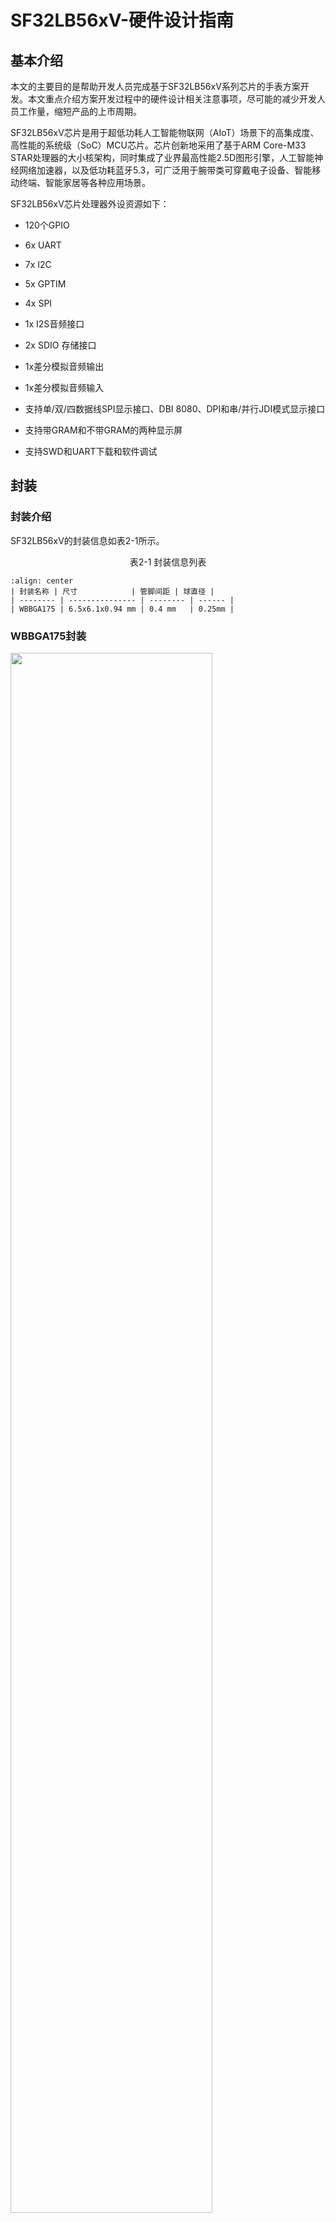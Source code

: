# SF32LB56xV-硬件设计指南

## 基本介绍

本文的主要目的是帮助开发人员完成基于SF32LB56xV系列芯片的手表方案开发。本文重点介绍方案开发过程中的硬件设计相关注意事项，尽可能的减少开发人员工作量，缩短产品的上市周期。

SF32LB56xV芯片是用于超低功耗人工智能物联网（AIoT）场景下的高集成度、高性能的系统级（SoC）MCU芯片。芯片创新地采用了基于ARM Core-M33 STAR处理器的大小核架构，同时集成了业界最高性能2.5D图形引擎，人工智能神经网络加速器，以及低功耗蓝牙5.3，可广泛用于腕带类可穿戴电子设备、智能移动终端、智能家居等各种应用场景。

  SF32LB56xV芯片处理器外设资源如下：

- 120个GPIO

- 6x UART

- 7x I2C

- 5x GPTIM

- 4x SPI

- 1x I2S音频接口

- 2x SDIO 存储接口

- 1x差分模拟音频输出

- 1x差分模拟音频输入

- 支持单/双/四数据线SPI显示接口、DBI 8080、DPI和串/并行JDI模式显示接口

- 支持带GRAM和不带GRAM的两种显示屏

- 支持SWD和UART下载和软件调试

## 封装

### 封装介绍

SF32LB56xV的封装信息如表2-1所示。


<div align="center"> 表2-1  封装信息列表  </div>

```{table}
:align: center
| 封装名称 | 尺寸            | 管脚间距 | 球直径 |
| -------- | --------------- | -------- | ------ |
| WBBGA175 | 6.5x6.1x0.94 mm | 0.4 mm   | 0.25mm |
```

### WBBGA175封装

<img src="assets/56xV/sf32lb56xV-ballmap.png" width="80%" align="center" /> 

<div align="center"> 图2-1 SF32LB56xV WBBGA175管脚分布 </div>  <br>  <br>  <br>


## 典型应用方案

图3-1是典型的运动手表组成框图，主要功能有显示、存储、传感器、震动马达和音频输入和输出。

<img src="assets/56xV/sf32lb56xV-watch-app-diagram.png" width="80%" align="center" /> 

<div align="center"> 图3-1 运动手表组成框图 </div>  <br>  <br>  <br>

:::{Note} 
- 大小核双CPU架构，同时兼顾高性能和低功耗设计要求

- 外置充电管理芯片

- 支持GPADC检测电池电压功能

- 电源供电采用Buck，LDO以及Load Switch方案

- 支持3/4-wire SPI、Dual/Quad data SPI、DBI 8080、DPI和串/并口JDI等显示屏，最高支持1024*1024分辨率

- 支持PWM背光控制

- 支持外接QSPI接口的Nor Flash存储芯片

- 支持外接QSPI接口的NAND Flash存储芯片

- 支持外接SDIO接口的NAND Flash存储芯片

- 支持蓝牙5.3通信

- 支持模拟音频输入

- 支持模拟音频输出

- 支持I2S音频接口

- 支持PWM震动马达控制

- 支持SPI/I2C接口的加速度/地磁/陀螺仪传感器

- 支持I2C接口的心率/血氧/心电图传感器

- 支持SEGGER J-Link SWD调试和烧写工具

- 支持UART调试打印接口

- 支持蓝牙 HCI调试接口

- 支持产线一拖多程序烧录

- 支持产线校准晶体功能

- 支持OTA在线升级功能
:::
  

## 原理图设计指导

### 电源

系列芯片内置有PMU单元，PVDD可以支持1.71~3.6V的电源输入。PMU支持1路Buck和多路LDO给芯片内部电路供电，各电源管脚的详细接法参考表4-1。

#### 处理器供电要求

SF32LB56xV供电规格：

<div align="center"> 表4-1  PMU 供电规格 </div>

```{table}
:align: center
| PMU电源管脚      | 最小电压(V) | 典型电压(V) | 最大电压(V) | 最大电流(mA) | 详细描述                                                  |
| :--------------- | :---------: | :---------: | :---------: | :----------: | :-------------------------------------------------------- |
| PVDD             |    1.71     |     1.8     |     3.6     |     100      | PVDD 电源输入                                             |
| BUCK_LX  BUCK_FB |      -      |    1.25     |      -      |     100      | BUCK_LX输出，接电感内部电源输入，接电感另一端，且外接电容 |
| LDO1_VOUT        |      -      |     1.1     |      -      |      50      | LDO1输出，外接电容                                        |
| LDO2_VOUT        |      -      |     0.9     |      -      |      20      | LDO2输出，外接电容                                        |
| VDD_RET          |      -      |     0.9     |      -      |      1       | RET LDO输出，外接电容                                     |
| VDD_RTC          |      -      |     1.1     |      -      |      1       | RTC LDO输出，外接电容                                     |
| MIC_BIAS         |     1.4     |      -      |     2.8     |      -       | MIC电源输出                                               |
| AVDD_BRF         |    1.71     |     1.8     |     3.3     |      1       | 射频电源输入                                              |
| AVDD33_ANA       |    3.15     |     3.3     |    3.45     |      50      | 模拟电源+射频PA电源输入                                   |
| AVDD33_AUD       |    3.15     |     3.3     |    3.45     |      50      | 模拟音频电源                                              |
| VDDIOA           |    1.71     |     1.8     |    3.45     |      -       | PA12-PA78 I/O电源输入                                     |
| VDDIOA2          |    1.71     |     1.8     |    3.45     |      -       | PA0-PA11 I/O电源输入                                      |
| VDDIOB           |    1.71     |     1.8     |    3.45     |      -       | PB I/O电源输入                                            |
| VDDIOSA          |    1.71     |     1.8     |    1.98     |      -       | SIPA电源输入                                              |
| VDDIOSB          |    1.71     |     1.8     |    1.98     |      -       | SIPB电源输入    
| VDDIOSC          |    1.71     |     1.8     |    1.98     |      -       | SIPC电源输入 |                                        
```

SF32LB56xV系列芯片电源管脚外接电容推荐值如表4-2所示。

<div align="center"> 表4-2 电容推荐值 </div>

```{table}
:align: center
| 电源管脚         | 电容          | 详细描述                                       |
| ---------------- | ------------- | ---------------------------------------------- |
| PVDD             | 0.1uF + 10uF  | 靠近管脚的地方至少放置10uF和0.1uF  共2颗电容.  |
| BUCK_LX  BUCK_FB | 0.1uF + 4.7uF | 靠近管脚的地方至少放置4.7uF和0.1uF  共2颗电容. |
| LDO1_VOUT        | 4.7uF         | 靠近管脚的地方至少放置1颗4.7uF电容.            |
| LDO2_VOUT        | 4.7uF         | 靠近管脚的地方至少放置1颗4.7uF电容.            |
| VDD_RET          | 0.47uF        | 靠近管脚的地方至少放置1颗0.47uF电容.           |
| VDD_RTC          | 1uF           | 靠近管脚的地方至少放置1颗1uF电容.              |
| AVDD_BRF         | 4.7uF         | 靠近管脚的地方至少放置1颗4.7uF电容.            |
| AVDD33_ANA       | 4.7uF         | 靠近管脚的地方至少放置1颗4.7uF电容.            |
| AVDD33_AUD       | 4.7uF         | 靠近管脚的地方至少放置1颗4.7uF颗电容.          |
| MIC_BIAS         | 1uF           | 靠近管脚的地方至少放置1颗1uF电容.              |
| VDDIOA           | 1uF           | 靠近管脚的地方至少放置1颗1uF电容.              |
| VDDIOA2          | 1uF           | 靠近管脚的地方至少放置1颗1uF电容.              |
| VDDIOB           | 1uF           | 靠近管脚的地方至少放置1颗1uF电容.              |
| VDDIOSA          | 0.1uF         | 靠近管脚的地方至少放置1颗0.1uF电容.            |
| VDDIOSB          | 0.1uF         | 靠近管脚的地方至少放置1颗0.1uF电容.            |
| VDDIOSC          | 0.1uF         | 靠近管脚的地方至少放置1颗0.1uF电容.            |
```

#### 思澈PMIC芯片电源分配

SF30147C是一款针对超低功耗可穿戴产品的高集成度、高效率、高性价比的电源管理芯片。SF30147C集成了1路高效率和低静态电流的BUCK，输出1.8V，最高提供500mA的驱动电流。SF30147C集成了4路低压差和低静态电流的LDO，输出2.8~3.3V，最大提供100mA的驱动电流。

SF30147C集成了7路低静态电流、低导通电阻负载开关。其中，2个高压负载开关，适用于电池电压直接驱动的外设，如音频功放等；5个低压开关，适用于1.8V供电的外设。

SF32LB56XV可以通过TWI接口和SF30147C通讯。SF30147C的各路电源输出使用情况请见表4-3所示，该芯片的详细情况请参见《DS0002-SF30147C-芯片技术规格书》文档。

<div align="center"> 表4-3 SF30147C电源分配表 </div>

```{table}
:align: center
| SF30147C  电源管脚 | 最小电压(V) | 最大电压(V) | 最大电流(mA) | 详细描述                                                     |
| ------------------ | ----------- | ----------- | ------------ | ------------------------------------------------------------ |
| VBUCK              | 1.8         | 1.8         | 500          | SF32LB56xV的PVDD，VDDIOA，VDDIOA2，VDDIOB，VDDIOSA，VDDIOSB，VDDIOSC，AVDD_BRF等1.8V电源输入 |
| LVSW1              | 1.8         | 1.8         | 100          | I2S Class-K PA逻辑供电输入                                   |
| LVSW2              | 1.8         | 1.8         | 100          | G-SENSOR 1.8V供电输入                                        |
| LVSW3              | 1.8         | 1.8         | 150          | 心率 1.8V供电输入                                            |
| LVSW4              | 1.8         | 1.8         | 150          | LCD 1.8V供电输入                                             |
| LVSW5              | 1.8         | 1.8         | 150          | EMMC CORE供电输入                                            |
| LDO1               | 2.8         | 3.3         | 100          | SF32LB56xV的AVDD33_ANA，AVDD33_AUD，VDDIOA2等3.3V电源输入    |
| LDO2               | 2.8         | 3.3         | 100          | EMMC或SD NAND供电输入                                        |
| LDO3               | 2.8         | 3.3         | 100          | LCD 3.3V供电输入                                             |
| LDO4               | 2.8         | 3.3         | 100          | 心率3.3V供电输入                                             |
| HVSW1              | 2.8         | 5           | 150          | 模拟Class-K PA供电输入                                       |
| HVSW2              | 2.8         | 5           | 150          | GPS供电输入                                                  |
```

#### 上电时序和复位

SF32LB56xV芯片PMU内部集成了POR(Power on reset)和BOR(Brownout reset)功能，具体要求如图4-1所示。

<img src="assets/56xV/sf32lb56xV-PORBOR.png" width="80%" align="center" /> 

<div align="center"> 图4-1 上/下电时序图 </div>  <br>  <br>  <br>

系统上电，PVDD上升到1.5V，系统完成POR；当PVDD下降到触发BOR的电压值（2.5V-1.5V可配置）时，PMU输出复位信号，系统复位。

#### 典型电源电路

推荐使用SF30147C给SF32LB56xV及各种外设供电，电路图参考如图4-2所示，具体说明参见表4-1。

<img src="assets/56xV/sf32lb56xV-30147.png" width="80%" align="center" /> 

<div align="center"> 图4-2 SF30147C供电图 </div>  <br>  <br>  <br>

SF32LB56xV系列芯片内置1路BUCK输出，如图4-3所示。

<img src="assets/56xV/sf32lb56xV-BUCK.png" width="80%" align="center" /> 

<div align="center"> 图4-3 内置BUCK电路图 </div>  <br>  <br>  <br>

SF32LB56xV系列芯片内置4路LDO，如图4-4所示。

<img src="assets/56xV/sf32lb56xV-LDO.png" width="80%" align="center" /> 

<div align="center"> 图4-4 内置LDO电路图 </div>  <br>  <br>  <br>

#### 处理器BUCK电感选择要求

:::{important}
**功率电感关键参数**

L(电感值) = 4.7uH ± 20%，DCR(直流阻抗) ≦ 0.4 ohm，Isat(饱和电流) ≧ 450mA。
:::

#### 电池及充电控制

运动手表一般内置一块聚合物锂电池包，整个电源系统需要增加一套充电电路来完成电池的充电。

典型的充电电路由保护电路(EOS、ESD和OVP保护)、充电管理芯片和电池等组成。图4-5电路中的充电管理芯片不带路径管理功能，系统电源直接和电池VBAT挂在一起。该方案的成本较低，缺点是下游模块无法与VBAT彻底断开，漏电功耗较大，长期放置容易造成电池过放。

<img src="assets/56xV/sf32lb56xV-CHG-1.png" width="80%" align="center" /> 

<div align="center"> 图4-5 典型充电电路一 </div>  <br>  <br>  <br>

如图4-6所示，充电管理芯片的涓流充电电流必须大于i1+i2，才能实现对过放电池的充电，如果涓流充电电流小于i1+i2，导致无法对过放的电池进行充电。

<img src="assets/56xV/sf32lb56xV-CHG-2.png" width="80%" align="center" /> 

<div align="center"> 图4-6 过放电池充电电路示意图 </div>  <br>  <br>  <br>

图4-7电路中的充电管理芯片带有路径管理功能，由于VSYS给系统供电和VBAT给电池充电是分开的，即使电池过放，也不影响对下游系统的供电。

<img src="assets/56xV/sf32lb56xV-CHG-3.png" width="80%" align="center" /> 

<div align="center"> 图4-7 典型充电电路二 </div>  <br>  <br>  <br>

### 启动模式

SF32LB56xV系列芯片提供一个Mode管脚来配置启动模式，不使用时可悬空，参考电路图如图4-8所示：

<img src="assets/56xV/sf32lb56xV-MODE.png" width="80%" align="center" /> 

<div align="center"> 图4-8 Mode管脚推荐电路图 </div>  <br>  <br>  <br>

:::{attention}
**Mode管脚定义：**

=1，系统启动时进入下载模式，不会进入用户程序；
=0，系统启动时rom会检查是否存在用户程序，存在就进入用户程序，否则就进入下载模式。

**注意事项：**

1. Mode的电压域是和VDDIOA同一电压域；
2. Mode外接10K电阻到电源或GND，保持电平稳定，不能悬空也不能有toggle干扰；
3. Mode管脚在量产板上必须留测试点，程序下载或校准晶体时要用到，可以不用预留跳线；
4. Mode管脚在测试板上建议要预留跳线，程序死机后方便从下载模式启动下载程序。
:::

### 处理器工作模式及唤醒源

SF32LB56xV系列芯片HCPU和LCPU都支持表4-4中的多种工作模式。

<div align="center"> 表4-4 CPU工作模式列表 </div>

```{table}
:align: center
| 工作模式      | CPU   | 外设  | SRAM                              | IO       | LPTIM | 唤醒源                                    | 唤醒时间         |
| ------------- | ----- | ----- | --------------------------------- | -------- | ----- | ----------------------------------------- | ---------------- |
| Active        | Run   | Run   | 可访问                            | 可翻转   | Run   |                                           |                  |
| WFI/WFE       | Stop  | Run   | 可访问                            | 可翻转   | Run   | 任意中断                                  | < 0.5us          |
| DEEPWFI       | Stop  | Run   | 可访问                            | 可翻转   | Run   | 任意中断                                  | < 5us            |
| Light sleep   | Stop  | Stop  | 不可访问，  全保留                | 电平保持 | Run   | RTC/GPIO/  LPTIM/LPCOMP/  跨系统中断/蓝牙 | < 100us          |
| Deep sleep    | Stop  | Stop  | 不可访问，  全保留                | 电平保持 | Run   | RTC/GPIO/  LPTIM/LPCOMP/  跨系统中断/蓝牙 | < 300us          |
| Standby       | Reset | Reset | 不可访问，LP全保留，HP只保留160KB | 电平保持 | Run   | RTC/按键/LPTIM/  跨系统中断/蓝牙          | 1.5ms  +recovery |
| Hibernate rtc | Reset | Reset | 数据不保留                        | 高阻     | Reset | RTC/按键                                  | > 2ms            |
| Hibernate pin | Reset | Reset | 数据不保留                        | 高阻     | Reset | 按键                                      | > 2ms            |
```

如表4-5所示，全系列芯片支持14个可唤醒中断源，可以唤醒大核或小核CPU。

<div align="center"> 表4-5 可唤醒中断源列表 </div>

```{table}
:align: center
| 中断源     | 管脚 | 详细描述   |
| ---------- | ---- | ---------- |
| WKUP_PIN0  | PB32 | 中断信号0  |
| WKUP_PIN1  | PB33 | 中断信号1  |
| WKUP_PIN2  | PB34 | 中断信号2  |
| WKUP_PIN3  | PB35 | 中断信号3  |
| WKUP_PIN4  | PB36 | 中断信号4  |
| WKUP_PIN5  | PA50 | 中断信号5  |
| WKUP_PIN6  | PA51 | 中断信号6  |
| WKUP_PIN7  | PA52 | 中断信号7  |
| WKUP_PIN8  | PA53 | 中断信号8  |
| WKUP_PIN9  | PA54 | 中断信号9  |
| WKUP_PIN10 | PBR0 | 中断信号10 |
| WKUP_PIN11 | PBR1 | 中断信号11 |
| WKUP_PIN12 | PBR2 | 中断信号12 |
| WKUP_PIN13 | PBR3 | 中断信号13 |
```

### 时钟

SF32LB56xV系列芯片需要外部提供2个时钟源，48MHz主晶体和32.768KHz RTC晶体，晶体的具体规格要求和选型请参见表4-6，表4-7所示。

:::{important}
**晶体关键参数**

<div align="center"> 表4-6 晶体规格要求 </div>

```{table}
:align: center
| 晶体      | 晶体规格要求                                                 | 详细描述                                                     |
| --------- | ------------------------------------------------------------ | ------------------------------------------------------------ |
| 48MHz     | CL≦12pF（推荐值7pF）  △F/F0≦±10ppm  ESR≦30 ohms（推荐值22ohms） | 晶振功耗和CL,ESR相关,CL和ESR越小功耗越低，为了最佳功耗性能，建议采用推荐值CL≦7pF，ESR≦22 ohms.  晶体旁边预留并联匹配电容,当CL<9pF时，无需焊接电容. |
| 32.768KHz | CL≦12.5pF（推荐值7pF）  △F/F0≦±20ppm  ESR≦80k ohms（推荐值38Kohms） | 晶振功耗和CL,ESR相关,CL和ESR越小功耗越低，为了最佳功耗性能，建议采用推荐值CL≦9pF，ESR≦40K ohms.  晶体旁边预留并联匹配电容,当CL<12.5pF时，无需焊接电容. |
```

**晶体推荐**

<div align="center"> 表4-7 推荐晶体列表 </div>

```{table}
:align: center
| 型号                | 厂家    | 参数                                                         |
| ------------------- | ------- | ------------------------------------------------------------ |
| E1SB48E001G00E      | Hosonic | F0 = 48.000000MHz，△F/F0 = -6 ~ 8 ppm，  CL = 8.8 pF，ESR =  22 ohms Max  TOPR  = -30 ~ 85℃，Package =（2016 公制） |
| ETST00327000LE      | Hosonic | F0 = 32.768KHz，△F/F0  = -20 ~ 20 ppm，  CL = 7 pF，ESR =  70K ohms Max  TOPR  = -40 ~ 85℃，Package =（3215 公制） |
| SX20Y048000B31T-8.8 | TKD     | F0 = 48.000000MHz，△F/F0 = -10 ~ 10 ppm，  CL = 8.8 pF，ESR =  40 ohms Max  TOPR  = -20 ~ 75℃，Package =（2016 公制） |
| SF32K32768D71T01    | TKD     | F0 = 32.768KHz，△F/F0  = -20 ~ 20 ppm，  CL = 7 pF，ESR =  70K ohms Max  TOPR  = -40 ~ 85℃，Package =（3215 公制） |
```
注：SX20Y048000B31T-8.8的ESR略大，静态功耗也会略大些。
   PCB走线时，在晶体下面至少挖掉第二层的GND铜来减少时钟信号上的寄生负载电容。
:::

### 射频

SF32LB56xV系列芯片射频PCB走线要求为50ohms特征阻抗，如果天线是匹配好的，射频上无需再增加额外器件。设计时建议预留π型匹配网络用来杂散滤波。请参考图4-9所示电路。


<img src="assets/56xV/sf32lb56xV-RF-diagram.png" width="80%" align="center" /> 

<div align="center"> 图4-9 射频电路图 </div>  <br>  <br>  <br>

### 大小核处理器如何接外设

SF32LB56xV系列芯片内部有2个处理器系统，其中PAx的GPIO接到HCPU系统，PBx的GPIO接到LCPU系统；HCPU可以访问LCPU的所有外设资源，LCPU不推荐访问HCPU的资源。HCPU最高可以跑到240HMz主频，用来提供高性能运算、图形处理和高分辨率/帧率显示，外挂存储器、显示接口和其他高功耗的设备需要接到HCPU上。

LCPU常规跑48M@0.9V，最高可以跑到96M@1.1V，用来处理BLE的协议栈和低功耗模式下的心率和加速度传感器控制、充电和PMIC管理、电压监测和开关机管理。   

### 显示

SF32LB56xV系列芯片支持3-Line SPI、4-Line SPI、Dual data SPI、Quad data SPI、DBI 8080、DPI和串/并行JDI 接口。支持16.7M-colors（RGB888）、262K-colors（RGB666）、65K-colors（RGB565）和 8-color（RGB111）Color depth模式。最高支持1024RGBx1024 分辨率。LCD driver支持列表如表4-8所示。

<div align="center"> 表4-8 LCD driver支持列表 </div>

```{table}
:align: center
| 型号     | 厂家       | 分辨率  | 类型   | 接口                                                         |
| -------- | ---------- | ------- | ------ | ------------------------------------------------------------ |
| RM69090  | Raydium    | 368*448 | Amoled | 3-Line SPI，4-Line  SPI，Dual data SPI，  Quad data SPI，MIPI-DSI |
| RM69330  | Raydium    | 454*454 | Amoled | 3-Line SPI，4-Line  SPI，Dual data SPI，  Quad data SPI，8-bits  8080-Series MCU ，MIPI-DSI |
| ILI8688E | ILITEK     | 368*448 | Amoled | Quad data SPI，MIPI-DSI                                      |
| SH8601A  | 晟合技术   | 454*454 | Amoled | 3-Line SPI，4-Line  SPI，Dual data SPI，  Quad data SPI，8-bits  8080-Series MCU ，MIPI-DSI |
| SPD2012  | Solomon    | 356*400 | TFT    | Quad data SPI                                                |
| GC9C01   | Galaxycore | 360*360 | TFT    | Quad data SPI                                                |
| ST77903  | Sitronix   | 400*400 | TFT    | Quad data SPI                                                |
```

#### SPI/QSPI 显示接口

SF32LB56xV系列芯片支持 3/4-wire SPI和Quad-SPI 接口来连接LCD显示屏，各信号描述如表4-9所示。

<div align="center"> 表4-9 SPI/QSPI屏信号连接方式 </div>

```{table}
:align: center
| SPI信号      | I/O  | 详细描述                                                  |
| ------- | ---- | --------------------------------------------------------- |
| CSX     | PA36 | 使能信号                                                  |
| WRX_SCL | PA37 | 时钟信号                                                  |
| DCX     | PA39 | 4-wire SPI 模式下的数据/命令信号  Quad-SPI 模式下的数据1  |
| SDI_RDX | PA38 | 3/4-wire SPI 模式下的数据输入信号  Quad-SPI 模式下的数据0 |
| SDO     | PA38 | 3/4-wire SPI 模式下的数据输出信号  请和SDI_RDX短接到一起  |
| D[0]    | PA40 | Quad-SPI 模式下的数据2                                    |
| D[1]    | PA41 | Quad-SPI 模式下的数据3                                    |
| REST    | PA43 | 复位显示屏信号                                            |
| TE      | PA33 | Tearing effect to MCU frame signal                        |
```

#### MCU8080显示接口

SF32LB56xV系列芯片支持 MCU8080 接口来连接LCD显示屏，如表4-10所示。

<div align="center"> 表4-10 MCU8080屏信号连接方式 </div>

```{table}
:align: center
| MCU8080信号 | I/O  | 详细描述                            |
| :------ | :--- | :---------------------------------- |
| CSX     | PA36 | Chip  select                        |
| WRX     | PA37 | Writes  strobe signal to write data |
| DCX     | PA39 | Display  data / command selection   |
| RDX     | PA38 | Reads  strobe signal to write data  |
| D[0]    | PA40 | Data 0                              |
| D[1]    | PA1  | Data 1                              |
| D[2]    | PA28 | Data 2                              |
| D[3]    | PA29 | Data 3                              |
| D[4]    | PA30 | Data 4                              |
| D[5]    | PA31 | Data 5                              |
| D[6]    | PA32 | Data 6                              |
| D[7]    | PA34 | Data 7                              |
| REST    | PA43 | Reset                               |
| TE      | PA33 | Tearing effect to MCU frame signal  |
```

#### DPI显示接口

SF32LB56xV系列芯片支持DPI接口来连接LCD显示屏，如表4-11所示。

<div align="center"> 表4-11 DPI屏信号连接方式 </div>

```{table}
:align: center
| DPI信号 | I/O  | 详细描述                               |
| ------- | ---- | -------------------------------------- |
| CLK     | PA45 | 时钟信号                               |
| DE      | PA47 | 数据有效信号                           |
| HSYNC   | PA44 | 行同步信号                             |
| VSYNC   | PA42 | 列同步信号                             |
| SD      | PA50 | 控制关闭Display                        |
| CM      | PA51 | 切换Normal Color还是Reduce  Color Mode |
| R0      | PA14 | 像素信号                               |
| R1      | PA13 | 像素信号                               |
| R2      | PA16 | 像素信号                               |
| R3      | PA15 | 像素信号                               |
| R4      | PA19 | 像素信号                               |
| R5      | PA21 | 像素信号                               |
| R6      | PA23 | 像素信号                               |
| R7      | PA25 | 像素信号                               |
| G0      | PA28 | 像素信号                               |
| G1      | PA30 | 像素信号                               |
| G2      | PA32 | 像素信号                               |
| G3      | PA33 | 像素信号                               |
| G4      | PA34 | 像素信号                               |
| G5      | PA29 | 像素信号                               |
| G6      | PA31 | 像素信号                               |
| G7      | PA35 | 像素信号                               |
| B0      | PA36 | 像素信号                               |
| B1      | PA37 | 像素信号                               |
| B2      | PA38 | 像素信号                               |
| B3      | PA43 | 像素信号                               |
| B4      | PA41 | 像素信号                               |
| B5      | PA39 | 像素信号                               |
| B6      | PA40 | 像素信号                               |
| B7      | PA46 | 像素信号                               |
```

#### JDI 显示接口

SF32LB56xV系列芯片支持并行和串行JDI接口来连接LCD显示屏，并行JDI如表4-12所示，串行JDI如表4-13所示。

<div align="center"> 表4-12 并行JDI屏信号连接方式 </div>

```{table}
:align: center
| JDI信号      | I/O  | 详细描述                                                     |
| ------------ | ---- | ------------------------------------------------------------ |
| JDI_VCK      | PA41 | Shift clock for the vertical driver                          |
| JDI_VST      | PA40 | Start signal for the vertical driver                         |
| JDI_XRST     | PA39 | Reset signal for the horizontal and  vertical driver         |
| JDI_HCK      | PA36 | Shift  clock for the horizontal driver                       |
| JDI_HST      | PA38 | Start signal for the horizontal driver                       |
| JDI_ENB      | PA43 | Write enable signal for the pixel memory                     |
| JDI_R1       | PA29 | Red image data (odd pixels)                                  |
| JDI_R2       | PA31 | Red image data (even pixels)                                 |
| JDI_G1       | PA34 | Green image data (odd pixels)                                |
| JDI_G2       | PA32 | Green image data (even pixels)                               |
| JDI_B1       | PA30 | Blue image data (odd pixels)                                 |
| JDI_B2       | PA28 | Blue image data (even pixels)                                |
| JDI_XFRP     | PBR1 | Liquid crystal driving signal  ("On" pixel)                  |
| JDI_VCOM/FRP | PBR2 | Common electrode driving signal/   Liquid crystal driving signal  ("Off" pixel) |
```

<div align="center"> 表4-13 串行JDI屏信号连接方式 </div>

```{table}
:align: center
| JDI信号      | 管脚 | 详细描述                         |
| ------------ | ---- | -------------------------------- |
| JDI_SCS      | PA39 | Chip Select Signal               |
| JDI_SCLK     | PA41 | Serial Clock Signal              |
| JDI_SO       | PA40 | Serial  Data Output Signal       |
| JDI_DISP     | PA36 | Display  ON/OFF Switching Signal |
| JDI_EXTCOMIN | PA38 | COM Inversion Polarity Input     |
```

#### 触摸和背光接口

SF32LB56xV系列芯片支持I2C格式的触摸屏控制接口和触摸状态中断输入，同时支持1路PWM信号来控制背光电源的使能和亮度，如表4-14所示。

<div align="center"> 表4-14 触摸和背光控制连接方式 </div>

```{table}
:align: center
| 触摸屏和背光信号 | 管脚 | 详细描述                   |
| ---------------- | ---- | -------------------------- |
| Interrupt        | PA50 | 触摸状态中断信号（可唤醒） |
| I2C1_SCL         | PA48 | 触摸屏I2C的时钟信号        |
| I2C1_SDA         | PA49 | 触摸屏I2C的数据信号        |
| BL_PWM           | PA35 | 背光PWM控制信号            |
| Reset            | PA44 | 触摸复位信号               |
```

### 存储

#### SF32LB56xV外接存储器

SF32LB56xV支持SPI Nor/Nand、SD Nand Flash和eMMC外设，其中SPI Nor/NAND Flash采用MPI接口，SD NAND Flash采用SD接口，这几种类型的flash芯片物理管脚完全兼容。接口定义如表4-15，4-16所示，表中的PA06~PA11这几个GPIO供电管脚是VDDIOA2，独立于其他GPIO的电压域。

MPI的信号定义如表4-15所示，SD的信号定义如表4-16所示，eMMC的信号定义如表4-17所示。

<div align="center"> 表4-15 SPI Nor/Nand Flash信号连接 </div>

```{table}
:align: center
| Flash 信号 | I/O信号 | 详细描述                                    |
| ---------- | ------- | ------------------------------------------- |
| CS#        | PA06    | Chip select, active low.                    |
| SO         | PA07    | Data Input (Data Input Output 1)            |
| WP#        | PA08    | Write Protect Output (Data Input Output  2) |
| SI         | PA09    | Data Output (Data Input Output 0)           |
| SCLK       | PA10    | Serial Clock Output                         |
| Hold#      | PA11    | Data Output (Data Input Output 3)           |
```
:::{note}
SPI NAND Flash的Hold#管脚需要通过10K电阻上拉到SPI NAND Flash的供电电源。
:::

<div align="center"> 表4-16 SD Nand Flash信号连接 </div>

```{table}
:align: center
| Flash 信号 | I/O信号 | 详细描述 |
| ---------- | ------- | -------- |
| SD2_CMD    | PA09    | 命令信号 |
| SD2_D1     | PA11    | 数据1    |
| SD2_D0     | PA10    | 数据0    |
| SD2_CLK    | PA08    | 时钟信号 |
| SD2_D2     | PA06    | 数据2    |
| SD2_D3     | PA07    | 数据3    |
```

<div align="center"> 表4-17 eMMC信号连接 </div>

```{table}
:align: center
| eMMC 信号 | I/O信号 | 详细描述 |
| --------- | ------- | -------- |
| SD1_CMD   | PA27    | 命令信号 |
| SD1_CLK   | PA26    | 时钟信号 |
| SD1_D0    | PA22    | 数据0    |
| SD1_D1    | PA15    | 数据1    |
| SD1_D2    | PA12    | 数据6    |
| SD1_D3    | PA20    | 数据3    |
| SD1_D4    | PA21    | 数据4    |
| SD1_D5    | PA19    | 数据 5   |
| SD1_D6    | PA13    | 数据6    |
| SD1_D7    | PA14    | 数据7    |
```

### 按键

SF32LB56xV系列芯片的PB32支持长按复位功能，推荐PB32设计为按键，同时支持短按开关机功能和长按复位功能。如图4-10所示，设计上采用高电平有效方式，长按复位功能需要长按10s以上芯片会自动复位。

SF32LB56xV系列芯片支持功能按键输入以及旋钮信号输入，按键或旋钮信号需要上拉。按键用法如图4-11所示。也可以支持光追踪传感器，推荐使用I2C4接口，信号连接如表4-18所示。

<div align="center"> 表4-18 光追踪传感器信号连接 </div>

```{table}
:align: center
| I2C信号 | I/O  | 详细描述                 |
| ------- | ---- | ------------------------ |
| SDA     | PA18 | 光追踪传感器I2C 数据信号 |
| SCL     | PA17 | 光追踪传感器I2C 时钟信号 |
```

<img src="assets/56xV/sf32lb56xV-PWRKEY.png" width="80%" align="center" /> 

<div align="center"> 图4-10 开关机按键电路图 </div>  <br>  <br>  <br>


<img src="assets/56xV/sf32lb56xV-ENCKEY.png" width="80%" align="center" /> 

<div align="center"> 图4-11 功能按键或旋钮电路图 </div>  <br>  <br>  <br>

:::{note}
一般的机械旋钮编码开关，有旋转后开关不能恢复到关闭状态，所以上拉电阻接的电源要求在待机时可以关闭，防止漏电。
:::

### 振动马达

SF32LB56xV系列芯片支持多路PWM输出，可以用做振动马达的驱动信号。图4-12所示为推荐电路，如果马达震动时的电流不会引起系统的不稳定，也可以直接使用VBAT供电。

<img src="assets/56xV/sf32lb56xV-VIB-diagram.png" width="80%" align="center" /> 

<div align="center"> 图4-12 振动马达电路示意图 </div>  <br>  <br>  <br>

:::{important}
如果软件打开了`#define BSP PM FREQ SCALING 1`的HCPU主频降频功能宏定义,HCPU进入idle线程后，主频会变低，相对应Hcpu的PA口的PWM频率也会变化，
所以推荐使用PB接口来输出PWM信号。
:::

### 音频接口

SF32LB56xV系列芯片的音频相关接口，如表4-19所示，音频接口信号有以下特点：

- 支持一路差分ADC输入，外接模拟MIC，中间需要加容值至少2.2uF的隔直电容，模拟MIC的电源接芯片MIC_BIAS电源输出脚；
- 支持一路差分DAC输出，外接模拟音频PA， DAC输出的走线，按照差分线走线，做好包地屏蔽处理，还需要注意：Trace Capacitor < 10pF, Length < 2cm。 

<div align="center"> 表4-19 音频信号连接方式 </div>

```{table}
:align: center
| 音频信号  | I/O  | 详细描述               |
| --------- | ---- | ---------------------- |
| AU_ADC1P  | ADCP | 差分P或单端模拟MIC输入 |
| AU_ADC1N  | ADCN | 差分模拟MIC输入N或GND  |
| AU_DAC1P  | DACP | 差分模拟输出P          |
| AU_DAC1N  | DACN | 差分模拟输出N          |
| I2S1_LRCK | PA71 | I2S2帧时钟             |
| I2S1_SDI  | PA69 | I2S2数据输入           |
| I2S1_SDO  | PA64 | I2S2数据输出           |
| I2S1_BCK  | PA73 | I2S2位时钟             |
```

SF32LB56xV系列芯片模拟MEMS MIC推荐电路如图4-13所示，模拟ECM MIC 单端推荐电路如图4-14所示，模拟ECM MIC 差分推荐电路如图4-15所示，其中AU_ADC1P，AU_ADC1N是连接到SF32LB56xV的ADC输入管脚。

<img src="assets/56xV/sf32lb56xV-SCH-MIC.png" width="80%" align="center" /> 

<div align="center"> 图4-13 模拟MEMS MIC输入电路图 </div>  <br>  <br>  <br>


<img src="assets/56xV/sf32lb56xV-SCH-ECMS.png" width="80%" align="center" /> 

<div align="center"> 图4-14 模拟ECM单端输入电路图 </div>  <br>  <br>  <br>


<img src="assets/56xV/sf32lb56xV-SCH-ECMD.png" width="80%" align="center" /> 

<div align="center"> 图4-15 模拟ECM差分输入电路图 </div>  <br>  <br>  <br>

SF32LB56xV系列芯片的模拟音频输出推荐电路如图4-16所示，注意虚线框内的差分低通滤波器要靠近芯片端放置 。


<img src="assets/56xV/sf32lb56xV-SCH-AUPA.png" width="80%" align="center" /> 

<div align="center"> 图4-16 模拟音频PA电路图 </div>  <br>  <br>  <br>

I2S音频PA连接电路图如图4-17所示，采用I2C3配置I2S音频PA的寄存器。


<img src="assets/56xV/sf32lb56xV-SCH-I2SPA.png" width="80%" align="center" /> 

<div align="center"> 图4-17 I2S音频PA电路图 </div>  <br>  <br>  <br>

### PBR接口说明

SF32LB56xV系列芯片提供4个PBR接口，其主要特点：

- PBR0在开机阶段会从0变1， 用来做某些外部LSW控制，PBR1-PBR3都是默认输出0；
- PBR0-PBR3无论是standby还是hibernate，都可以做输出；
- PBR0-PBR3可以输出LPTIM信号；
- PBR1-PBR3可以输出32K时钟信号；
- PBR0-PBR3可以配置为输入，用来做唤醒信号输入，MCU醒的时候，收不到中断。

### 传感器

SF32LB56xV系列芯片支持心率，加速度传感器等，设计中，需要注意心率，加速度传感器的I2C，SPI，控制接口，中断唤醒等接口，推荐使用LCPU的PB接口。心率和加速传感器的供电电源，采用SF30147C的LVSWx或LDO输出，可以实现供电电源根据需要进行开关。

### UART和I2C管脚设置

SF32LB56xV系列芯片支持任意管脚UART和I2C功能映射，所有的PA接口都可以映射成UART或I2C功能管脚。PB口除了PB32~36和PBR0~3外，所有的IO都可以映射成UART或I2C功能管脚。

### GPTIM管脚设置

SF32LB56xV系列芯片支持任意管脚GPTIM功能映射，所有的PA接口都可以映射成GPTIM功能管脚。PB口除了PB32~36和PBR0~3外，所有的IO都可以映射成GPTIM功能管脚。

### 调试和下载接口

SF32LB56xV系列芯片支持Arm®标准的SWD调试接口，可以连接到EDA工具上进行单步运行调试。如图4-18所示，连接SEEGER® J-Link® 工具时需要把调试工具的电源修改为外置接口输入，通过SF32LB56xV电路板给J-Link工具供电。

SF32LB56xV系列有1路SWD进行调试信息输出，具体请参考表4-20。

<div align="center"> 表4-20 调试口连接方式 </div>

```{table}
:align: center
| SWD信号 | 管脚 | 详细描述      |
| ------- | ---- | ------------- |
| SWCLK   | PB15 | JLINK时钟信号 |
| SWDIO   | PB13 | JLINK数据信号 |
```

<img src="assets/56xV/sf32lb56xV-SCH-SWD.png" width="80%" align="center" /> 

<div align="center"> 图4-18 调试接口电路图 </div>  <br>  <br>  <br>

### 产线烧录和晶体校准

思澈科技提供脱机下载器来完成产线程序的烧录和晶体校准。

硬件设计时，请注意至少预留测试点：VBAT、GND、VDDIOB、Mode、SWDIO、SWCLK、RXD4、TXD4，PB20或PB21或PB25。

详细的烧录和晶体校准见“**_脱机下载器使用指南.pdf”文档，包含在开发资料包中。


### 原理图和PCB图纸检查列表

见“_Schematic checklist_.xlsx”和“_PCB checklist_.xlsx”文档，包含在开发资料包中。

## PCB设计指导

### PCB 封装设计

**封装尺寸**

SF32LB56xV芯片的封装为WBBGA封装，封装尺寸：6.5mmx6.1mmx0.94mm 管脚数：175；球间距：0.4mm, 详细尺寸如图5-1所示。

<img src="assets/56xV/sf32lb56xV-pod.png" width="80%" align="center" />  

<div align="center"> 图5-1 WBBGA封装尺寸图 </div>  <br> <br> <br>

**封装形状**

<img src="assets/56xV/sf32lb56xV-PCB-decal.png" width="80%" align="center" />  

<div align="center"> 图5-2 WBBGA封装形状图 </div>  <br> <br> <br>

**焊盘设计**

<img src="assets/56xV/sf32lb56xV-PCB-decal-pad.png" width="80%" align="center" />  

<div align="center"> 图5-3 WBBGA 封装PCB焊盘设计参考 </div>  <br> <br> <br>

**封装PINOUT/BALLMAP**

SF32LB56xV的WBBGA封装PINOUT信息，如图5-4所示。

<img src="assets/56xV/sf32lb56xV-ballmap.png" width="80%" align="center" />  

<div align="center"> 图5-4 SF32LB56xV封装PINOUT信息 </div>  <br> <br> <br>

**封装基板**

<img src="assets/56xV/sf32lb56xV-BGA-Ball.png" width="80%" align="center" />  

<div align="center"> 图5-5 封装基板BALL信息 </div>  <br> <br> <br>

### PCB 叠层设计

SF32LB56xV系列芯片布局支持单双面，PCB不支持PTH板，只支持HDI板，推荐参考叠层如图示5-6所示。

<img src="assets/56xV/sf32lb56xV-PCB-STACK.png" width="80%" align="center" />  

<div align="center"> 图5-6 参考叠层结构图 </div>  <br> <br> <br>

### PCB通用设计规则

HDI板PCB通用设计规则如图5-7所示，单位为mm。

<img src="assets/56xV/sf32lb56xV-PCB-RULE.png" width="80%" align="center" />  

<div align="center"> 图5-7 通用设计规则 </div>  <br> <br> <br>

#### 盲孔设计

PCB盲孔设计如图5-8所示，单位为mm。

<img src="assets/56xV/sf32lb56xV-PCB-VIA1-2.png" width="80%" align="center" />  

<div align="center"> 图5-8 盲孔设计 </div>  <br> <br> <br>

#### 埋孔设计

PCB埋孔设计如图5-9所示，单位为mm。

<img src="assets/56xV/sf32lb56xV-PCB-VIA2-5.png" width="80%" align="center" />  

<div align="center"> 图5-9 埋孔设计 </div>  <br> <br> <br>

### 芯片走线扇出

WBBGA封装行列前两排球通过表层扇出方式，如图5-10，其它的球通过内层扇出方式，如图示5-11 

<img src="assets/56xV/sf32lb56xV-PCB-FANOUT-T.png" width="80%" align="center" />  

<div align="center"> 图5-10 表层扇出参考图 </div>  <br> <br> <br>

<img src="assets/56xV/sf32lb56xV-PCB-FANOUT-I.png" width="80%" align="center" />  

<div align="center"> 图5-11 内层扇出参考图 </div>  <br> <br> <br>

### 时钟接口走线

晶体需摆放在屏蔽罩里面，离PCB板框间距大于1mm,尽量远离发热大的器件，如PA、Charge和PMU等电路器件，距离最好大于5MM以上，避免影响晶体频偏，晶体电路禁布区间距大于0.25mm避免有其它金属和器件，如图5-12所示。

<img src="assets/56xV/sf32lb56xV-PCB-CRYSTAL.png" width="80%" align="center" />  

<div align="center"> 图5-12 晶体布局图 </div>  <br> <br> <br>

48MHz晶体走线建议走表层长度要求控制在3-10mm区间,线宽0.075mm,必须立体包地处理，并且其走线需远离VBAT，DC/DC及高速信号线。48MHz晶体区域下方表层及临层做禁空处理，禁止其它走线从其区域走，如图5-13，5-14，5-15所示。

<img src="assets/56xV/sf32lb56xV-PCB-48M.png" width="80%" align="center" />  

<div align="center"> 图5-13 48MHz晶体原理图 </div>  <br> <br> <br>

<img src="assets/56xV/sf32lb56xV-PCB-48M-M.png" width="80%" align="center" />  

<div align="center"> 图5-14 48MHz晶体走线模型 </div>  <br> <br> <br>

<img src="assets/56xV/sf32lb56xV-PCB-48M-REF.png" width="80%" align="center" />  

<div align="center"> 图5-15 48MHz晶体走线参考 </div>  <br> <br> <br>

32.768KHz晶体建议走表层，走线长度控制≤10mm,线宽0.075mm,32K_XI/32_XO平行走线间距≥0.15mm,必须立体包地处理，晶体区域下方表层及临层做禁空处理，禁止其它走线从其区域走， 如图5-16，5-17，5-18所示。

<img src="assets/56xV/sf32lb56xV-PCB-32K.png" width="80%" align="center" />  

<div align="center"> 图5-16  32.768KHz晶体原理图 </div>  <br> <br> <br>

<img src="assets/56xV/sf32lb56xV-PCB-32K-M.png" width="80%" align="center" />  

<div align="center"> 图5-17  32.768KHz晶体走线模型 </div>  <br> <br> <br>

<img src="assets/56xV/sf32lb56xV-PCB-32K-REF.png" width="80%" align="center" />  

<div align="center"> 图5-18  32.768KHz晶体走线参考 </div>  <br> <br> <br>

### 射频接口走线

射频匹配电路要尽量靠近芯片端放置，不要靠近天线端放置，AVDD_BRF射频电源其滤波电容尽量靠近芯片管脚放置，电容接地PIN 脚打孔直接接主地，RF信号的π型网络的原理图和PCB分别如图5-19，5-20所示。

<img src="assets/56xV/sf32lb56xV-SCH-π.png" width="80%" align="center" />  

<div align="center"> 图5-19 π型网络以及电源电路原理图</div>  <br> <br> <br>

<img src="assets/56xV/sf32lb56xV-PCB-π.png" width="80%" align="center" />  

<div align="center"> 图5-20 π型网络以及电源PCB布局 </div>  <br> <br> <br>

射频线建议走表层，避免打孔穿层影响RF 性能，线宽最好大于10mil，需要立体包地处理，避免走锐角和直角，射频线两边多打屏蔽地孔，射频线需做50欧阻抗控制，如图5-21, 5-22所示。

<img src="assets/56xV/sf32lb56xV-SCH-RF-R.png" width="80%" align="center" />  

<div align="center"> 图5-21 RF信号电路原理图 </div>  <br> <br> <br>

<img src="assets/56xV/sf32lb56xV-PCB-RF-R.png" width="80%" align="center" />  

<div align="center"> 图5-22 RF信号PCB走线 </div>  <br> <br> <br>

射频电路走线禁止DC-DC，VBAT和高速数字信号从其区域走，比如晶振，高频时钟，及数字接口信号（I2C,SPI,SDIO,I2S，UART等）。

AVSS_RRF，AVSS_TRF，AVSS_TRF2，AVSS_BB 为射频电路接地脚，必须保证其良好接地，建议在其焊盘上直接盲孔并连接到主地，如图5-23所示。

<img src="assets/56xV/sf32lb56xV-SCH-RF-VSS.png" width="80%" align="center" />  

<div align="center"> 图5-23 射频电路接地参考走线 </div>  <br> <br> <br>


### 音频接口走线

AVDD33_AUD为音频接口供电的管脚，其滤波电容靠近其对应管脚放置，滤波电容接地脚良好接主地，MIC_BIAS为音频接口麦克风的供电电路，其对应滤波电容靠近对应管脚放置，滤波电容接地脚良好接主地AUD_VREF滤波电容靠近管脚放置，如图5-24所示。

<img src="assets/56xV/sf32lb56xV-PCB-AU-PWR.png" width="80%" align="center" />  

<div align="center"> 图5-24  音频电路电源参考走线 </div>  <br> <br> <br>

ADCP/ADCN为模拟信号输入，对应电路器件尽量靠近对应管脚放置，每一路P/N需要按照差分线形式走线，走线线长尽量短，差分对走线做立体包地处理，其它接口强干扰信号，远离其走线，如图5-25所示。

<img src="assets/56xV/sf32lb56xV-PCB-AU-ADC.png" width="80%" align="center" />  

<div align="center"> 图5-25  模拟音频输入参考走线 </div>  <br> <br> <br>


DACP/DACN为模拟信号输出，对应电路器件尽量靠近对应管脚放置，每一路P/N需要按照差分线形式走线，走线线长尽量短，走线寄生电容小于10pf, ,差分对走线需做立体包地处理，其它接口强干扰信号，远离其走线，如图5-26所示。

<img src="assets/56xV/sf32lb56xV-PCB-AU-DAC.png" width="80%" align="center" />  

<div align="center"> 图5-26  模拟音频输入参考走线 </div>  <br> <br> <br>


### USB 接口走线

USB走线必须先过ESD器件管脚，然后再到芯片端，要保证ESD器件接地PIN良好连接主地。PA17(USB DP)/PA18(USB_DN) 按照差分线形式走线，按照90欧差分阻抗控制，并做立体包处理，如图5-27所示。图5-28为USB信号的元件布局参考图和PCB走线模型。

<img src="assets/56xV/sf32lb56xV-PCB-USBS.png" width="80%" align="center" />  

<div align="center"> 图5-27  USB信号PCB设计 </div>  <br> <br> <br>


<img src="assets/56xV/sf32lb56xV-PCB-USBM.png" width="80%" align="center" />  

<div align="center"> 图5-28  USB信号的元件布局参考图和USBPCB走线模型 </div>  <br> <br> <br>


### SDIO 接口走线

SF32LB56xV 支持2个SDIO接口，即SDIO1和SDIO2。所有的SDIO信号走线在一起，避免分开走，整个走线长度≤50mm, 组内长度控制≤6mm. SDIO接口时钟信号需立体包地处理，DATA和CM 信号也需要包地处理，如图5-29a，5-29b所示。

<img src="assets/56xV/sf32lb56xV-SCH-SDIOM.png" width="80%" align="center" />  

<div align="center"> 图5-29a SDIO接口电路图 </div>  <br> <br> <br>

<img src="assets/56xV/sf32lb56xV-PCB-SDIOM.png" width="80%" align="center" />  

<div align="center"> 图5-29b SDIO PCB走线模型 </div>  <br> <br> <br>

### DC-DC 电路走线

DC-DC电路功率电感和滤波电容必须靠近芯片的管脚放置，BUCK_LX 走线尽量短且粗，保证整个DC-DC 电路回路电感小，所有的DC-DC输出滤波电容接地脚多打过孔连接到主地平面；BUCK_FB 管脚反馈线不能太细，必须大于0.25mm,功率电感区域表层禁止铺铜，临层必须为完整的参考地，避免其它线从电感区域里走线，如图5-30所示。

<img src="assets/56xV/sf32lb56xV-PCB-DCDC.png" width="80%" align="center" />  

<div align="center"> 图5-30 DC-DC 关键器件PCB布局图 </div>  <br> <br> <br>

### 电源供电走线

PVDD为芯片内置PMU 模块电源输入脚，对应的电容必须靠近管脚放置，走线尽量的粗，不能低于0.5mm; PVSS 为PMU模块接地脚，必须通过过孔连接到主地，避免浮空影响整个PMU 性能，如图5-31所示。

<img src="assets/56xV/sf32lb56xV-PCB-PVDD.png" width="80%" align="center" />  

<div align="center"> 图5-31 PVDD输入走线 </div>  <br> <br> <br>

### LDO和 IO 电源输入走线

所有的LDO输出和IO 电源输入管脚滤波电容靠近对应的管脚放置，其走线宽必须满足输入电流要求，走线尽量短粗，从而减少电源纹波提高系统稳定性；如图5-32所示。

<img src="assets/56xV/sf32lb56xV-PCB-LDO.png" width="80%" align="center" />  

<div align="center"> 图5-32 LDO和IO输入电源走线 </div>  <br> <br> <br>

### 其它接口走线

管脚配置为GPADC 管脚信号，必须要求立体包地处理，远离其它干扰信号，如电池电量电路，温度检查电路等。

PBR0~3管脚均可配置为时钟输出管脚信号网络，必须要求立体包地处理，远离其它干扰信号，如32K 输出等。

### SF32LB56xV芯片地走线

SF32LB56xV芯片中心区域的地网络需要用走线全部连接起来，保证足够的地平面并通过盲埋孔连接到主地平面。如图5-33a、5-33b所示。

<img src="assets/56xV/sf32lb56xV-PCB-VSS1-2.png" width="80%" align="center" />  

<div align="center"> 图5-33a 芯片下1-2层地信号 </div>  <br> <br> <br>

<img src="assets/56xV/sf32lb56xV-PCB-VSS3-4.png" width="80%" align="center" />  

<div align="center"> 图5-33b 芯片下3-4层地信号 </div>  <br> <br> <br>


### EMI&ESD 走线

避免屏蔽罩外面表层长距离走线，特别是时钟，电源等干扰信号尽量走内层，禁止走表层；ESD 保护器件必须靠近连接器对应管脚放置，信号走线先过ESD 保护器件管脚，避免信号分叉，没过ESD 保护管脚，ESD器件接地脚必须保证过孔连接主地，保证地焊盘走线短且粗，减少阻抗提高ESD器件性能。

### 其它

USB 充电线测试点必须放置在TVS 管前面，电池座TVS 管 放置在平台前面 其走线必须保证先过TVS 然后再到芯片端，如图5-34所示。


<img src="assets/56xV/sf32lb56xV-TVS.png" width="80%" align="center" />  

<div align="center"> 图5-34 电源TVS布局参考 </div>  <br> <br> <br>

TVS 管接地脚尽量避免走长线再连接到地，如图5-35所示。


<img src="assets/56xV/sf32lb56xV-EOS.png" width="80%" align="center" />  

<div align="center"> 图5-35 TVS走线参考 </div>  <br> <br> <br>

## Q&A

问题1：为什么在Mode = 1 启动时，有些GPIO的默认状态和SPEC描述不同？

答：Mode = 1 启动会进入下载模式，会把外接Flash的MPI3相关GPIO的状态更改。

问题2：为什么焊接电池时可能会造成死机呢？如何避免？

答：由于烙铁的接地不好，可能浪涌冲击导致死机。可以在电池接口上加防浪涌和静电保护，烙铁做良好接地处理就可以避免这些问题。

##  修订历史

| 版本  | 日期   | 发布说明  |
| ----- | ------ | --------- |
| 0.0.1 | 9/2022 | Draft版本 |
|       |        |           |
|       |        |           |
